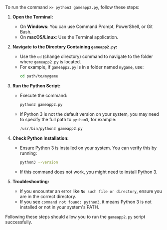 To run the command `>> python3 gameapp2.py`, follow these steps:

1. **Open the Terminal:**
   - On **Windows**: You can use Command Prompt, PowerShell, or Git Bash.
   - On **macOS/Linux**: Use the Terminal application.

2. **Navigate to the Directory Containing `gameapp2.py`:**
   - Use the `cd` (change directory) command to navigate to the folder where `gameapp2.py` is located.
   - For example, if `gameapp2.py` is in a folder named `mygame`, use:
     ```bash
     cd path/to/mygame
     ```

3. **Run the Python Script:**
   - Execute the command:
     ```bash
     python3 gameapp2.py
     ```
   - If Python 3 is not the default version on your system, you may need to specify the full path to `python3`, for example:
     ```a
     /usr/bin/python3 gameapp2.py
     ```

4. **Check Python Installation:**
   - Ensure Python 3 is installed on your system. You can verify this by running:
     ```bash
     python3 --version
     ```
   - If this command does not work, you might need to install Python 3.

5. **Troubleshooting:**
   - If you encounter an error like `No such file or directory`, ensure you are in the correct directory.
   - If you see `command not found: python3`, it means Python 3 is not installed or not in your system's PATH.

Following these steps should allow you to run the `gameapp2.py` script successfully.
